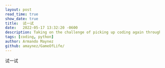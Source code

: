 ```yaml
---
layout: post
read_time: true
show_date: true
title:  试一试
date:   2022-05-17 13:32:20 -0600
description: Taking on the challenge of picking up coding again through interesting small projects, this time it is the turn of Conway's Game of Life.
tags: [coding, python]
author: Armando Maynez
github: amaynez/GameOfLife/
---
```



试一试